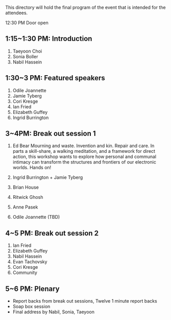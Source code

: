 This directory will hold the final program of the event that is intended for the attendees.

12:30 PM Door open

## 1:15~1:30 PM: Introduction   
1. Taeyoon Choi 
2. Sonia Boller   
3. Nabil Hassein 

## 1:30~3 PM: Featured speakers 
1. Odile Joannette 
2. Jamie Tyberg
3. Cori Kresge
4. Ian Fried
5. Elizabeth Guffey
6. Ingrid Burrington

## 3~4PM: Break out session 1 

1. Ed Bear 
Mourning and waste.  Invention and kin.  Repair and care. 
In parts a skill-share, a walking meditation, and a framework for direct action, this workshop wants to explore how personal and communal intimacy can transform the structures and frontiers of our electronic worlds.  Hands on!

2. Ingrid Burrington + Jamie Tyberg
3. Brian House 
4. Ritwick Ghosh
5. Anne Pasek
6. Odile Joannette (TBD)

## 4~5 PM: Break out session 2 

1. Ian Fried
2. Elizabeth Guffey
3. Nabil Hassein 
4. Evan Tachovsky 
5. Cori Kresge
6. Community 


## 5~6 PM: Plenary 

- Report backs from break out sessions, Twelve 1 minute report backs
- Soap box session
- Final address by Nabil, Sonia, Taeyoon 
